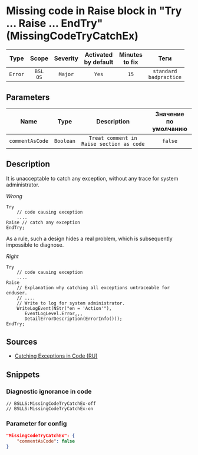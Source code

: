 # Missing code in Raise block in "Try ... Raise ... EndTry" (MissingCodeTryCatchEx)

|  Type   |        Scope        | Severity | Activated<br>by default | Minutes<br>to fix |               Теги                |
|:-------:|:-------------------:|:--------:|:-----------------------------:|:-----------------------:|:---------------------------------:|
| `Error` | `BSL`<br>`OS` | `Major`  |             `Yes`             |          `15`           | `standard`<br>`badpractice` |

## Parameters


|      Name       |   Type    |               Description                | Значение<br>по умолчанию |
|:---------------:|:---------:|:----------------------------------------:|:------------------------------:|
| `commentAsCode` | `Boolean` | `Treat comment in Raise section as code` |            `false`             |
<!-- Блоки выше заполняются автоматически, не трогать -->
## Description

It is unacceptable to catch any exception, without any trace for system administrator.

*Wrong*

```bsl
Try
    // code causing exception
    ....
Raise // catch any exception
EndTry;

```

As a rule, such a design hides a real problem, which is subsequently impossible to diagnose.

*Right*

```bsl
Try
    // code causing exception
    ....
Raise
    // Explanation why catching all exceptions untraceable for enduser.
    // ....
    // Write to log for system administrator.
    WriteLogEvent(NStr("en = 'Action'"),
       EventLogLevel.Error,,,
       DetailErrorDescription(ErrorInfo()));
EndTry;
```

## Sources

* [Catching Exceptions in Code (RU)](https://its.1c.ru/db/v8std#content:499:hdoc)

## Snippets

<!-- Блоки ниже заполняются автоматически, не трогать -->
### Diagnostic ignorance in code

```bsl
// BSLLS:MissingCodeTryCatchEx-off
// BSLLS:MissingCodeTryCatchEx-on
```

### Parameter for config

```json
"MissingCodeTryCatchEx": {
    "commentAsCode": false
}
```
